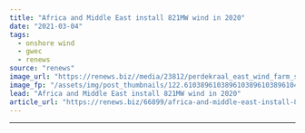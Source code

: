 ```yaml
---
title: "Africa and Middle East install 821MW wind in 2020"
date: "2021-03-04"
tags: 
  - onshore wind
  - gwec
  - renews
source: "renews"
image_url: "https://renews.biz//media/23812/perdekraal_east_wind_farm_s_africa_credit_lekela.jpeg?mode=crop&width=770&heightratio=0.6103896103896103896103896104&slimmage=true"
image_fp: "/assets/img/post_thumbnails/122.6103896103896103896103896104&slimmage=true"
lead: "Africa and Middle East install 821MW wind in 2020"
article_url: "https://renews.biz/66899/africa-and-middle-east-install-821mw-wind-in-2020/"
---
```


---
